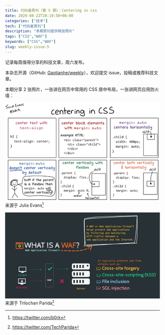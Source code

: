 ```yaml
---
title: 代码者周刊（第 5 期）：Centering in css
date: 2020-08-22T20:19:50+08:00
categories: ["技术"]
tech: ["代码者周刊"]
description: "本期周刊提供两张照片"
tags: ["CSS","WAF"]
keywords: ["CSS","WAF"]
slug: weekly-issue-5
---
```


记录每周值得分享的科技文章，周六发布。

本杂志开源（GitHub: [Gaotianhe/weekly](https://github.com/Gaotianhe/weekly)），欢迎提交 issue，投稿或推荐科技文章。

本期分享 2 张照片，一张讲在网页中常用的 CSS 居中布局，一张讲网页应用防火墙：

![centering in css](/images/centering-in-css.jpg)
来源于 Julia Evans[^1]

![centering in css](/images/what-is-a-waf.jpg)
来源于 Trilochan Parida[^2]

[^1]: https://twitter.com/b0rk
[^2]: https://twitter.com/TechParida